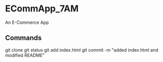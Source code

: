 # ECommApp_7AM
An E-Commerce App


Commands
--------------------------------------
git clone <repo-link>
git status
git add index.html
git commit -m "added index.html and modified README"